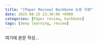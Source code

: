 ```yaml
---
title: "[Paper Review] Backbone 논문 리뷰"
date: 2025-08-25 23:30:00 +0900
categories: [Paper review, backbone]
tags: [deep learning, review]
---
```

여기에 본문 작성...
